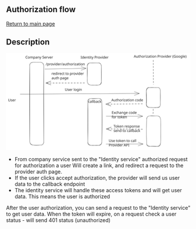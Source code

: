 ## Authorization flow

[Return to main page](../README.md)

## Description

![Schema](./identity-provider-auth-flow.svg)

- From company service sent to the "Identity service" authorized request for authorization a user
  Will create a link, and redirect a request to the provider auth page.
- If the user clicks accept authorization, the provider will send us user data to the callback endpoint
- The identity service will handle these access tokens and will get user data. This means the user is authorized

After the user authorization, you can send a request to the "Identity service" to get user data.
When the token will expire, on a request check a user status - will send 401 status (unauthorized)